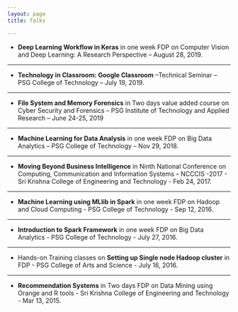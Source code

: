 ```yaml
---
layout: page
title: Talks

---
```


- **Deep Learning Workflow in Keras** in one week FDP on Computer Vision and Deep Learning: A Research Perspective – August 28, 2019.
---
- **Technology in Classroom: Google Classroom** –Technical Seminar – PSG College of Technology – July 19, 2019.
---
- **File System and Memory Forensics** in Two days value added course on Cyber Security and Forensics – PSG Institute of Technology and Applied Research – June 24-25, 2019
---
- **Machine Learning for Data Analysis** in one week FDP on Big Data Analytics – PSG College of Technology – Nov 29, 2018.
---
- **Moving Beyond Business Intelligence** in Ninth National Conference on Computing, Communication and Information Systems – NCCCIS -2017 - Sri Krishna College of Engineering and Technology - Feb 24, 2017.
---
- **Machine Learning using MLlib in Spark** in one week FDP on Hadoop and Cloud Computing - PSG College of Technology - Sep 12, 2016.
---
- **Introduction to Spark Framework** in one week FDP on Big Data Analytics - PSG College of Technology - July 27, 2016.
---
- Hands-on Training classes on **Setting up Single node Hadoop cluster** in FDP - PSG College of Arts and Science - July 16, 2016.
---
- **Recommendation Systems** in Two days FDP on Data Mining using Orange and R tools - Sri Krishna College of Engineering and Technology - Mar 13, 2015.

